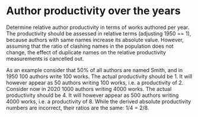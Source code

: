 # Author productivity over the years

Determine relative author productivity in terms of works authored
per year.  The productivity should be assessed in relative terms (adjusting
1950 == 1), because authors with same names increase its absolute
value.
However, assuming that the ratio of clashing names in the population does not
change, the effect of duplicate names on the relative productivity
measurements is cancelled out.

As an example consider that 50% of all authors are named Smith,
and in 1950 100 authors write 100 works.
The actual productivity should be 1.
It will however appear as 50 authors writing 100 works, i.e. a
productivity of 2.
Consider now in 2020 1000 authors writing 4000 works.
The actual productivity should be 4.
It will however appear as 500 authors writing 4000 works, i.e. a
productivity of 8.
While the derived absolute productivity numbers are incorrect,
their ratios are the same: 1/4 = 2/8.
